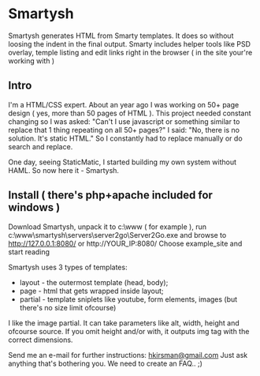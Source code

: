 Smartysh
==============

Smartysh generates HTML from Smarty templates. It does so without loosing the indent in the final output. Smarty includes helper tools like PSD overlay, temple listing and edit links right in the browser ( in the site your're working with )

## Intro

I'm a HTML/CSS expert. About an year ago I was working on 50+ page design ( yes, more than 50 pages of HTML ). This project needed constant changing so I was asked: "Can't I use javascript or something similar to replace that 1 thing repeating on all 50+ pages?" I said: "No, there is no solution. It's static HTML." So I constantly had to replace manually or do search and replace.

One day, seeing StaticMatic, I started building my own system without HAML. So now here it - Smartysh.

## Install ( there's php+apache included for windows )

Download Smartysh, unpack it to c:\www ( for example ), run c:\www\smartysh\servers\server2go\Server2Go.exe and browse to http://127.0.0.1:8080/ or http://YOUR_IP:8080/ Choose example_site and start reading

Smartysh uses 3 types of templates:
* layout - the outermost template (head, body);
* page - html that gets wrapped inside layout;
* partial - template sniplets like youtube, form elements, images (but there's no size limit ofcourse)

I like the image partial. It can take parameters like alt, width, height and ofcourse source. If you omit height and/or with, it outputs img tag with the correct dimensions.

Send me an e-mail for further instructions: hkirsman@gmail.com Just ask anything that's bothering you. We need to create an FAQ.. ;)